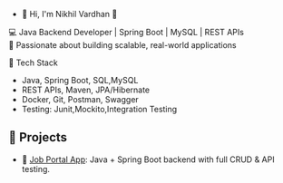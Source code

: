 - 👋 Hi, I'm Nikhil Vardhan 👋
  
💻 Java Backend Developer | Spring Boot | MySQL | REST APIs  
🎯 Passionate about building scalable, real-world applications

🔧 Tech Stack
- Java, Spring Boot, SQL,MySQL
- REST APIs, Maven, JPA/Hibernate
- Docker, Git, Postman, Swagger
- Testing: Junit,Mockito,Integration Testing
## 🚀 Projects
- 💼 [Job Portal App](https://github.com/Nikhil-Vardhan1911/jobportal): Java + Spring Boot backend with full CRUD & API testing.
